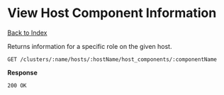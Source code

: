 View Host Component Information
=====

[Back to Index](index.md)

Returns information for a specific role on the given host.

    GET /clusters/:name/hosts/:hostName/host_components/:componentName

**Response**

    200 OK
